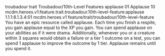 <ability>
  <metadata>
    <class>troubadour</class>
    <feature_type>trait</feature_type>
    <file_dpath>Troubadour/10th-Level Features</file_dpath>
    <item_id>applause</item_id>
    <item_index>01</item_index>
    <item_name>Applause</item_name>
    <level>10</level>
    <scc>mcdm.heroes.v1:feature.trait.troubadour.10th-level-feature:applause</scc>
    <scdc>1.1.1:8.1.3.4:01</scdc>
    <source>mcdm.heroes.v1</source>
    <type>feature/trait/troubadour/10th-level-feature</type>
  </metadata>
  <effects>
    <effect type="mundane">You have an epic resource called applause. Each time you finish a respite, you gain applause equal to the XP you gain. You can spend applause on your abilities as if it were drama.
Additionally, whenever you or a creature within 3 squares would obtain a failure or a tier 1 outcome on a test, you can spend 1 applause to improve the outcome by 1 tier.
Applause remains until you spend it.</effect>
  </effects>
</ability>
